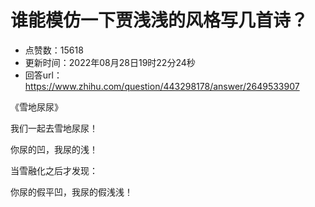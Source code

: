 # 谁能模仿一下贾浅浅的风格写几首诗？
- 点赞数：15618
- 更新时间：2022年08月28日19时22分24秒
- 回答url：https://www.zhihu.com/question/443298178/answer/2649533907
<body>
 <p data-pid="1yWmTP5s">《雪地尿尿》</p>
 <p data-pid="8xSvQ5n3">我们一起去雪地尿尿！</p>
 <p data-pid="2VkWktVM">你尿的凹，我尿的浅！</p>
 <p data-pid="5ix7bbUs">当雪融化之后才发现：</p>
 <p data-pid="_NclmkWz">你尿的假平凹，我尿的假浅浅！</p>
</body>